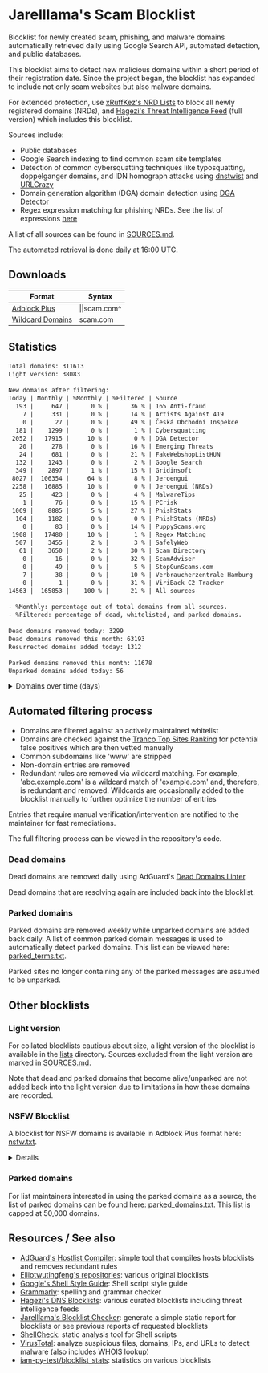 # Jarelllama's Scam Blocklist

Blocklist for newly created scam, phishing, and malware domains automatically retrieved daily using Google Search API, automated detection, and public databases.

This blocklist aims to detect new malicious domains within a short period of their registration date. Since the project began, the blocklist has expanded to include not only scam websites but also malware domains.

For extended protection, use [xRuffKez's NRD Lists](https://github.com/xRuffKez/NRD) to block all newly registered domains (NRDs), and [Hagezi's Threat Intelligence Feed](https://github.com/hagezi/dns-blocklists?tab=readme-ov-file#tif) (full version) which includes this blocklist.

Sources include:

- Public databases
- Google Search indexing to find common scam site templates
- Detection of common cybersquatting techniques like typosquatting, doppelganger domains, and IDN homograph attacks using [dnstwist](https://github.com/elceef/dnstwist) and [URLCrazy](https://github.com/urbanadventurer/urlcrazy)
- Domain generation algorithm (DGA) domain detection using [DGA Detector](https://github.com/exp0se/dga_detector)
- Regex expression matching for phishing NRDs. See the list of expressions [here](https://github.com/jarelllama/Scam-Blocklist/blob/main/config/phishing_targets.csv)

A list of all sources can be found in [SOURCES.md](https://github.com/jarelllama/Scam-Blocklist/blob/main/SOURCES.md).

The automated retrieval is done daily at 16:00 UTC.

## Downloads

| Format | Syntax |
| --- | --- |
| [Adblock Plus](https://raw.githubusercontent.com/jarelllama/Scam-Blocklist/main/lists/adblock/scams.txt) | \|\|scam.com^ |
| [Wildcard Domains](https://raw.githubusercontent.com/jarelllama/Scam-Blocklist/main/lists/wildcard_domains/scams.txt) | scam.com |

## Statistics

``` text
Total domains: 311613
Light version: 38083

New domains after filtering:
Today | Monthly | %Monthly | %Filtered | Source
  193 |     647 |      0 % |      36 % | 165 Anti-fraud
    7 |     331 |      0 % |      14 % | Artists Against 419
    0 |      27 |      0 % |      49 % | Česká Obchodní Inspekce
  181 |    1299 |      0 % |       1 % | Cybersquatting
 2052 |   17915 |     10 % |       0 % | DGA Detector
   20 |     278 |      0 % |      16 % | Emerging Threats
   24 |     681 |      0 % |      21 % | FakeWebshopListHUN
  132 |    1243 |      0 % |       2 % | Google Search
  349 |    2897 |      1 % |      15 % | Gridinsoft
 8027 |  106354 |     64 % |       8 % | Jeroengui
 2258 |   16885 |     10 % |       0 % | Jeroengui (NRDs)
   25 |     423 |      0 % |       4 % | MalwareTips
    1 |      76 |      0 % |      15 % | PCrisk
 1069 |    8885 |      5 % |      27 % | PhishStats
  164 |    1182 |      0 % |       0 % | PhishStats (NRDs)
    0 |      83 |      0 % |      14 % | PuppyScams.org
 1908 |   17480 |     10 % |       1 % | Regex Matching
  507 |    3455 |      2 % |       3 % | SafelyWeb
   61 |    3650 |      2 % |      30 % | Scam Directory
    0 |      16 |      0 % |      32 % | ScamAdviser
    0 |      49 |      0 % |       5 % | StopGunScams.com
    7 |      38 |      0 % |      10 % | Verbraucherzentrale Hamburg
    0 |       1 |      0 % |      31 % | ViriBack C2 Tracker
14563 |  165853 |    100 % |      21 % | All sources

- %Monthly: percentage out of total domains from all sources.
- %Filtered: percentage of dead, whitelisted, and parked domains.

Dead domains removed today: 3299
Dead domains removed this month: 63193
Resurrected domains added today: 1312

Parked domains removed this month: 11678
Unparked domains added today: 56
```

<details>
<summary>Domains over time (days)</summary>

![Domains over time](https://raw.githubusercontent.com/iam-py-test/blocklist_stats/main/stats/Jarelllamas_Scam_Blocklist.png)

Courtesy of iam-py-test/blocklist_stats.
</details>

## Automated filtering process

- Domains are filtered against an actively maintained whitelist
- Domains are checked against the [Tranco Top Sites Ranking](https://tranco-list.eu/) for potential false positives which are then vetted manually
- Common subdomains like 'www' are stripped
- Non-domain entries are removed
- Redundant rules are removed via wildcard matching. For example, 'abc.example.com' is a wildcard match of 'example.com' and, therefore, is redundant and removed. Wildcards are occasionally added to the blocklist manually to further optimize the number of entries

Entries that require manual verification/intervention are notified to the maintainer for fast remediations.

The full filtering process can be viewed in the repository's code.

### Dead domains

Dead domains are removed daily using AdGuard's [Dead Domains Linter](https://github.com/AdguardTeam/DeadDomainsLinter).

Dead domains that are resolving again are included back into the blocklist.

### Parked domains

Parked domains are removed weekly while unparked domains are added back daily. A list of common parked domain messages is used to automatically detect parked domains. This list can be viewed here: [parked_terms.txt](https://github.com/jarelllama/Scam-Blocklist/blob/main/config/parked_terms.txt).

Parked sites no longer containing any of the parked messages are assumed to be unparked.

## Other blocklists

### Light version

For collated blocklists cautious about size, a light version of the blocklist is available in the [lists](https://github.com/jarelllama/Scam-Blocklist/tree/main/lists) directory. Sources excluded from the light version are marked in [SOURCES.md](https://github.com/jarelllama/Scam-Blocklist/blob/main/).

Note that dead and parked domains that become alive/unparked are not added back into the light version due to limitations in how these domains are recorded.

### NSFW Blocklist

A blocklist for NSFW domains is available in Adblock Plus format here:
[nsfw.txt](https://raw.githubusercontent.com/jarelllama/Scam-Blocklist/main/lists/adblock/nsfw.txt).

<details>
<summary>Details</summary>
<ul>
<li>Domains are automatically retrieved from the Tranco Top Sites Ranking daily</li>
<li>Dead domains are removed daily</li>
<li>Note that resurrected domains are not added back</li>
<li>Note that parked domains are not checked for</li>
</ul>
Total domains: 13025
<br>
<br>
This blocklist does not just include adult videos, but also NSFW content of the artistic variety (rule34, illustrations, etc).
</details>

### Parked domains

For list maintainers interested in using the parked domains as a source, the list of parked domains can be found here: [parked_domains.txt](https://github.com/jarelllama/Scam-Blocklist/blob/main/data/parked_domains.txt). This list is capped at 50,000 domains.

## Resources / See also

- [AdGuard's Hostlist Compiler](https://github.com/AdguardTeam/HostlistCompiler): simple tool that compiles hosts blocklists and removes redundant rules
- [Elliotwutingfeng's repositories](https://github.com/elliotwutingfeng?tab=repositories): various original blocklists
- [Google's Shell Style Guide](https://google.github.io/styleguide/shellguide.html): Shell script style guide
- [Grammarly](https://grammarly.com/): spelling and grammar checker
- [Hagezi's DNS Blocklists](https://github.com/hagezi/dns-blocklists): various curated blocklists including threat intelligence feeds
- [Jarelllama's Blocklist Checker](https://github.com/jarelllama/Blocklist-Checker): generate a simple static report for blocklists or see previous reports of requested blocklists
- [ShellCheck](https://github.com/koalaman/shellcheck): static analysis tool for Shell scripts
- [VirusTotal](https://www.virustotal.com/): analyze suspicious files, domains, IPs, and URLs to detect malware (also includes WHOIS lookup)
- [iam-py-test/blocklist_stats](https://github.com/iam-py-test/blocklist_stats): statistics on various blocklists
